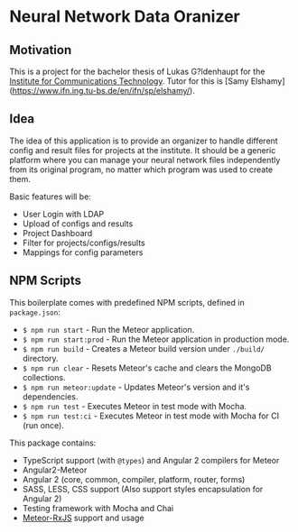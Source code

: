 # Neural Network Data Oranizer

## Motivation

This is a project for the bachelor thesis of Lukas G?ldenhaupt for the [Institute for Communications Technology](https://www.ifn.ing.tu-bs.de/en/ifn/sp/).
Tutor for this is [Samy Elshamy] (https://www.ifn.ing.tu-bs.de/en/ifn/sp/elshamy/).

## Idea

The idea of this application is to provide an organizer to handle different config and result files for projects at the institute. It should be a generic platform where you
can manage your neural network files independently from its original program, no matter which program was used to create them.

Basic features will be:

- User Login with LDAP
- Upload of configs and results
- Project Dashboard
- Filter for projects/configs/results
- Mappings for config parameters

## NPM Scripts

This boilerplate comes with predefined NPM scripts, defined in `package.json`:

- `$ npm run start` - Run the Meteor application.
- `$ npm run start:prod` - Run the Meteor application in production mode.
- `$ npm run build` - Creates a Meteor build version under `./build/` directory.
- `$ npm run clear` - Resets Meteor's cache and clears the MongoDB collections.
- `$ npm run meteor:update` - Updates Meteor's version and it's dependencies.
- `$ npm run test` - Executes Meteor in test mode with Mocha.
- `$ npm run test:ci` - Executes Meteor in test mode with Mocha for CI (run once).

This package contains:

- TypeScript support (with `@types`) and Angular 2 compilers for Meteor
- Angular2-Meteor
- Angular 2 (core, common, compiler, platform, router, forms)
- SASS, LESS, CSS support (Also support styles encapsulation for Angular 2)
- Testing framework with Mocha and Chai
- [Meteor-RxJS](http://angular-meteor.com/meteor-rxjs/) support and usage

